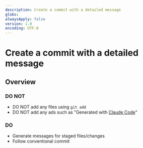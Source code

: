 ```yaml
---
description: Create a commit with a detailed message
globs:
alwaysApply: false
version: 1.0
encoding: UTF-8
---
```


# Create a commit with a detailed message

## Overview

### DO NOT

- DO NOT add any files using `git add`
- DO NOT add any ads such as "Generated with [Claude Code](https://claude.ai/code)"

### DO

- Generate messages for staged files/changes
- Follow conventional commit
